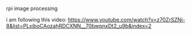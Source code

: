 rpi image processing 

i am following this video: https://www.youtube.com/watch?v=z70ZrSZNi-8&list=PLxiboCAozahRDCXNN__70bwpnxDt2_u9b&index=2